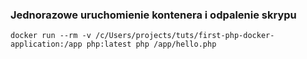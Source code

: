 ### Jednorazowe uruchomienie kontenera i odpalenie skrypu
```docker run --rm -v /c/Users/projects/tuts/first-php-docker-application:/app php:latest php /app/hello.php```
